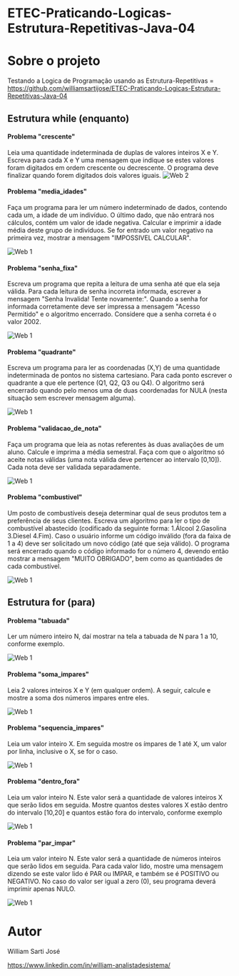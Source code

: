 # ETEC-Praticando-Logicas-Estrutura-Repetitivas-Java-04


# Sobre o projeto

Testando a Logica de Programação usando as Estrutura-Repetitivas  = https://github.com/williamsartijose/ETEC-Praticando-Logicas-Estrutura-Repetitivas-Java-04


## Estrutura while (enquanto)
#### Problema "crescente"

Leia uma quantidade indeterminada de duplas de valores inteiros X e Y. Escreva para cada X e Y uma
mensagem que indique se estes valores foram digitados em ordem crescente ou decrescente. O
programa deve finalizar quando forem digitados dois valores iguais.
![Web 2](https://github.com/williamsartijose/ETEC-Praticando-Logicas-Estrutura-Repetitivas-Java-04/blob/main/1.png)

#### Problema "media_idades"
Faça um programa para ler um número indeterminado de dados, contendo cada um, a idade de um
indivíduo. O último dado, que não entrará nos cálculos, contém um valor de idade negativa. Calcular
e imprimir a idade média deste grupo de indivíduos. Se for entrado um valor negativo na primeira vez,
mostrar a mensagem "IMPOSSIVEL CALCULAR".

![Web 1](https://github.com/williamsartijose/ETEC-Praticando-Logicas-Estrutura-Repetitivas-Java-04/blob/main/2.png)

#### Problema "senha_fixa"
Escreva um programa que repita a leitura de uma senha até que ela seja válida. Para cada leitura de
senha incorreta informada, escrever a mensagem "Senha Invalida! Tente novamente:". Quando a senha
for informada corretamente deve ser impressa a mensagem "Acesso Permitido" e o algoritmo
encerrado. Considere que a senha correta é o valor 2002.

![Web 1](https://github.com/williamsartijose/ETEC-Praticando-Logicas-Estrutura-Repetitivas-Java-04/blob/main/3.png)

#### Problema "quadrante"
Escreva um programa para ler as coordenadas (X,Y) de uma quantidade indeterminada de pontos no
sistema cartesiano. Para cada ponto escrever o quadrante a que ele pertence (Q1, Q2, Q3 ou Q4). O
algoritmo será encerrado quando pelo menos uma de duas coordenadas for NULA (nesta situação sem
escrever mensagem alguma).

![Web 1](https://github.com/williamsartijose/ETEC-Praticando-Logicas-Estrutura-Repetitivas-Java-04/blob/main/4.png)


#### Problema "validacao_de_nota"

Faça um programa que leia as notas referentes às duas avaliações de um aluno. Calcule e imprima a
média semestral. Faça com que o algoritmo só aceite notas válidas (uma nota válida deve pertencer ao
intervalo [0,10]). Cada nota deve ser validada separadamente.

![Web 1](https://github.com/williamsartijose/ETEC-Praticando-Logicas-Estrutura-Repetitivas-Java-04/blob/main/5.png)

#### Problema "combustivel"

Um posto de combustíveis deseja determinar qual de seus produtos tem a preferência de seus clientes.
Escreva um algoritmo para ler o tipo de combustível abastecido (codificado da seguinte forma:
1.Álcool 2.Gasolina 3.Diesel 4.Fim). Caso o usuário informe um código inválido (fora da faixa de 1 a
4) deve ser solicitado um novo código (até que seja válido). O programa será encerrado quando o
código informado for o número 4, devendo então mostrar a mensagem "MUITO OBRIGADO", bem
como as quantidades de cada combustível.

![Web 1](https://github.com/williamsartijose/ETEC-Praticando-Logicas-Estrutura-Repetitivas-Java-04/blob/main/6.png)

## Estrutura for (para) 
#### Problema "tabuada"

Ler um número inteiro N, daí mostrar na tela a tabuada de N para 1 a 10, conforme exemplo.

![Web 1](https://github.com/williamsartijose/ETEC-Praticando-Logicas-Estrutura-Repetitivas-Java-04/blob/main/11.png)

#### Problema "soma_impares"

Leia 2 valores inteiros X e Y (em qualquer ordem). A seguir, calcule e mostre a soma dos números
impares entre eles.

![Web 1](https://github.com/williamsartijose/ETEC-Praticando-Logicas-Estrutura-Repetitivas-Java-04/blob/main/12.png)

#### Problema "sequencia_impares"

Leia um valor inteiro X. Em seguida mostre os ímpares de 1 até X, um valor por linha, inclusive o X,
se for o caso.


![Web 1](https://github.com/williamsartijose/ETEC-Praticando-Logicas-Estrutura-Repetitivas-Java-04/blob/main/12.png)

#### Problema "dentro_fora"

Leia um valor inteiro N. Este valor será a quantidade de valores inteiros X que serão lidos em seguida.
Mostre quantos destes valores X estão dentro do intervalo [10,20] e quantos estão fora do intervalo,
conforme exemplo


![Web 1](https://github.com/williamsartijose/ETEC-Praticando-Logicas-Estrutura-Repetitivas-Java-04/blob/main/144.PNG)

#### Problema "par_impar"

Leia um valor inteiro N. Este valor será a quantidade de números inteiros que serão lidos em seguida.
Para cada valor lido, mostre uma mensagem dizendo se este valor lido é PAR ou IMPAR, e também
se é POSITIVO ou NEGATIVO. No caso do valor ser igual a zero (0), seu programa deverá imprimir
apenas NULO.


![Web 1](https://github.com/williamsartijose/ETEC-Praticando-Logicas-Estrutura-Repetitivas-Java-04/blob/main/15.png)


# Autor

William Sarti José

https://www.linkedin.com/in/william-analistadesistema/
